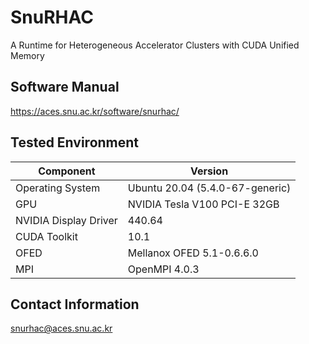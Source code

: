 # SnuRHAC
A Runtime for Heterogeneous Accelerator Clusters with CUDA Unified Memory

## Software Manual
https://aces.snu.ac.kr/software/snurhac/

## Tested Environment
| Component | Version |
| ---- | --- |
| Operating System | Ubuntu 20.04 (5.4.0-67-generic) |
| GPU | NVIDIA Tesla V100 PCI-E 32GB |
| NVIDIA Display Driver | 440.64 |
| CUDA Toolkit | 10.1  |
| OFED | Mellanox OFED 5.1-0.6.6.0 |
| MPI | OpenMPI 4.0.3 |

## Contact Information
snurhac@aces.snu.ac.kr

